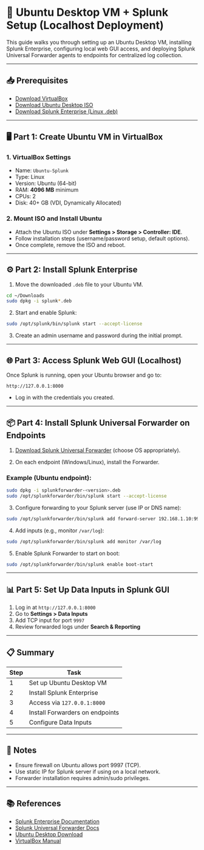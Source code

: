 # 🧠 Ubuntu Desktop VM + Splunk Setup (Localhost Deployment)

This guide walks you through setting up an Ubuntu Desktop VM, installing Splunk Enterprise, configuring local web GUI access, and deploying Splunk Universal Forwarder agents to endpoints for centralized log collection.

---

## 📥 Prerequisites

- [Download VirtualBox](https://www.virtualbox.org/wiki/Downloads)
- [Download Ubuntu Desktop ISO](https://ubuntu.com/download/desktop)
- [Download Splunk Enterprise (Linux .deb)](https://www.splunk.com/en_us/download/splunk-enterprise.html)

---

## 🖥️ Part 1: Create Ubuntu VM in VirtualBox

### 1. VirtualBox Settings

- Name: `Ubuntu-Splunk`
- Type: Linux
- Version: Ubuntu (64-bit)
- RAM: **4096 MB** minimum
- CPUs: 2
- Disk: 40+ GB (VDI, Dynamically Allocated)

### 2. Mount ISO and Install Ubuntu

- Attach the Ubuntu ISO under **Settings > Storage > Controller: IDE**.
- Follow installation steps (username/password setup, default options).
- Once complete, remove the ISO and reboot.

---

## ⚙️ Part 2: Install Splunk Enterprise

1. Move the downloaded `.deb` file to your Ubuntu VM.

```bash
cd ~/Downloads
sudo dpkg -i splunk*.deb
```

2. Start and enable Splunk:

```bash
sudo /opt/splunk/bin/splunk start --accept-license
```

3. Create an admin username and password during the initial prompt.

---

## 🌐 Part 3: Access Splunk Web GUI (Localhost)

Once Splunk is running, open your Ubuntu browser and go to:

```
http://127.0.0.1:8000
```

- Log in with the credentials you created.

---

## 📦 Part 4: Install Splunk Universal Forwarder on Endpoints

1. [Download Splunk Universal Forwarder](https://www.splunk.com/en_us/download/universal-forwarder.html) (choose OS appropriately).

2. On each endpoint (Windows/Linux), install the Forwarder.

### Example (Ubuntu endpoint):

```bash
sudo dpkg -i splunkforwarder-<version>.deb
sudo /opt/splunkforwarder/bin/splunk start --accept-license
```

3. Configure forwarding to your Splunk server (use IP or DNS name):

```bash
sudo /opt/splunkforwarder/bin/splunk add forward-server 192.168.1.10:9997
```

4. Add inputs (e.g., monitor `/var/log`):

```bash
sudo /opt/splunkforwarder/bin/splunk add monitor /var/log
```

5. Enable Splunk Forwarder to start on boot:

```bash
sudo /opt/splunkforwarder/bin/splunk enable boot-start
```

---

## 📊 Part 5: Set Up Data Inputs in Splunk GUI

1. Log in at `http://127.0.0.1:8000`
2. Go to **Settings > Data Inputs**
3. Add TCP input for port `9997`
4. Review forwarded logs under **Search & Reporting**

---

## 📋 Summary

| Step | Task |
|------|------|
| 1    | Set up Ubuntu Desktop VM |
| 2    | Install Splunk Enterprise |
| 3    | Access via `127.0.0.1:8000` |
| 4    | Install Forwarders on endpoints |
| 5    | Configure Data Inputs |

---

## 🔐 Notes

- Ensure firewall on Ubuntu allows port 9997 (TCP).
- Use static IP for Splunk server if using on a local network.
- Forwarder installation requires admin/sudo privileges.

---

## 📚 References

- [Splunk Enterprise Documentation](https://docs.splunk.com/Documentation/Splunk)
- [Splunk Universal Forwarder Docs](https://docs.splunk.com/Documentation/Forwarder)
- [Ubuntu Desktop Download](https://ubuntu.com/download/desktop)
- [VirtualBox Manual](https://www.virtualbox.org/manual/UserManual.html)

